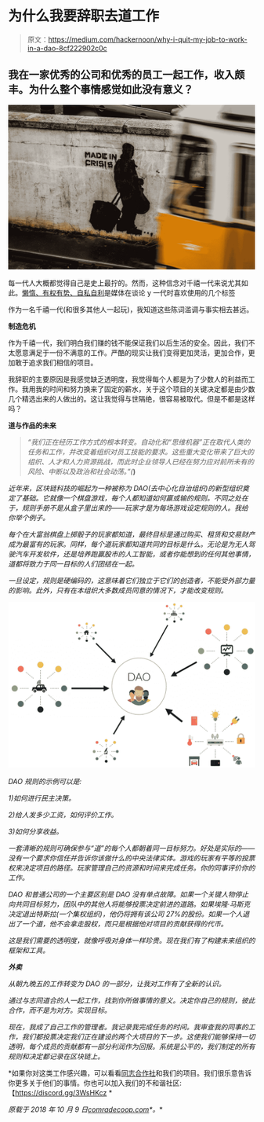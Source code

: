 # 为什么我要辞职去道工作

> 原文：<https://medium.com/hackernoon/why-i-quit-my-job-to-work-in-a-dao-8cf222902c0c>

## 我在一家优秀的公司和优秀的员工一起工作，收入颇丰。为什么整个事情感觉如此没有意义？

![](img/b1a99779aa30aa0068892961405fd9b3.png)

每一代人大概都觉得自己是史上最拧的。然而，这种信念对千禧一代来说尤其如此。[懒惰、有权有势、自私自利](https://www.youtube.com/watch?v=hER0Qp6QJNU)是媒体在谈论 y 一代时喜欢使用的几个标签

作为一名千禧一代(和很多其他人一起玩)，我知道这些陈词滥调与事实相去甚远。

**制造危机**

作为千禧一代，我们明白我们赚的钱不能保证我们以后生活的安全。因此，我们不太愿意满足于一份不满意的工作。严酷的现实让我们变得更加灵活，更加合作，更加敢于追求我们相信的项目。

我辞职的主要原因是我感觉缺乏透明度，我觉得每个人都是为了少数人的利益而工作。我用我的时间和努力换来了固定的薪水，关于这个项目的关键决定都是由少数几个精选出来的人做出的。这让我觉得与世隔绝，很容易被取代。但是不都是这样吗？

**道与作品的未来**

> *“我们正在经历工作方式的根本转变。自动化和“思维机器”正在取代人类的任务和工作，并改变着组织对员工技能的要求。这些重大变化带来了巨大的组织、人才和人力资源挑战，而此时企业领导人已经在努力应对前所未有的风险、中断以及政治和社会动荡。”(*[](https://www.pwc.com/gx/en/services/people-organisation/publications/workforce-of-the-future.html)**)**

*近年来，区块链科技的崛起为一种被称为 DAO(去中心化自治组织)的新型组织奠定了基础。它就像一个棋盘游戏，每个人都知道如何赢或输的规则。不同之处在于，规则手册不是从盒子里出来的——玩家才是为每场游戏设定规则的人。我给你举个例子。*

*每个在大富翁棋盘上掷骰子的玩家都知道，最终目标是通过购买、租赁和交易财产成为最富有的玩家。同样，每个道玩家都知道共同的目标是什么。无论是为无人驾驶汽车开发软件，还是培养跑赢股市的人工智能，或者你能想到的任何其他事情，道都将致力于同一目标的人们团结在一起。*

*一旦设定，规则是硬编码的，这意味着它们独立于它们的创造者，不能受外部力量的影响。此外，只有在本组织大多数成员同意的情况下，才能改变规则。*

*![](img/fb306fdc6cabca90ac531c34cbb0b972.png)*

*DAO 规则的示例可以是:*

*1)如何进行民主决策。*

*2)给人发多少工资，如何评价工作。*

*3)如何分享收益。*

*一套清晰的规则可确保参与“道”的每个人都朝着同一目标努力。好处是实际的——没有一个要求你信任并告诉你该做什么的中央法律实体。游戏的玩家有平等的投票权来决定项目的路径。玩家管理自己的资源和时间来完成任务。你的同事评价你的工作。*

*DAO 和普通公司的一个主要区别是 DAO 没有单点故障。如果一个关键人物停止向共同目标努力，团队中的其他人将能够投票决定前进的道路。如果埃隆·马斯克决定退出特斯拉(一个集权组织)，他仍将拥有该公司 27%的股份。如果一个人退出了一个道，他不会拿走股权，而只是根据他对项目的贡献获得的代币。*

*这是我们需要的透明度，就像呼吸对身体一样珍贵。现在我们有了构建未来组织的框架和工具。*

***外卖***

*从朝九晚五的工作转变为 DAO 的一部分，让我对工作有了全新的认识。*

*通过与志同道合的人一起工作，找到你所做事情的意义。决定你自己的规则，彼此合作，而不是为对方。实现目标。*

*现在，我成了自己工作的管理者。我记录我完成任务的时间。我审查我的同事的工作，我们都投票决定我们正在建设的两个大项目的下一步。这使我们能够保持一切透明，每个成员的贡献都有一部分利润作为回报。系统是公平的，我们制定的所有规则和决定都记录在区块链上。*

*如果你对这类工作感兴趣，可以看看[同志合作社](https://comradecoop.com/)和我们的项目。我们很乐意告诉你更多关于他们的事情。你也可以加入我们的不和谐社区:【https://discord.gg/3WsHKcz *

**原载于 2018 年 10 月 9 日*[*comradecoop.com*](https://comradecoop.com/why-i-quit-my-job-to-work-in-a-dao/)*。**